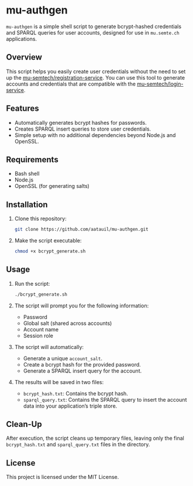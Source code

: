# mu-authgen

`mu-authgen` is a simple shell script to generate bcrypt-hashed credentials and SPARQL queries for user accounts, designed for use in `mu.semte.ch` applications.

## Overview

This script helps you easily create user credentials without the need to set up the [mu-semtech/registration-service](https://github.com/mu-semtech/registration-service). You can use this tool to generate accounts and credentials that are compatible with the [mu-semtech/login-service](https://github.com/mu-semtech/login-service).

## Features

- Automatically generates bcrypt hashes for passwords.
- Creates SPARQL insert queries to store user credentials.
- Simple setup with no additional dependencies beyond Node.js and OpenSSL.

## Requirements

- Bash shell
- Node.js
- OpenSSL (for generating salts)

## Installation

1. Clone this repository:
   ```bash
   git clone https://github.com/aatauil/mu-authgen.git
   ```

2. Make the script executable:
   ```bash
   chmod +x bcrypt_generate.sh
   ```

## Usage

1. Run the script:
   ```bash
   ./bcrypt_generate.sh
   ```

2. The script will prompt you for the following information:
   - Password
   - Global salt (shared across accounts)
   - Account name
   - Session role

3. The script will automatically:
   - Generate a unique `account_salt`.
   - Create a bcrypt hash for the provided password.
   - Generate a SPARQL insert query for the account.

4. The results will be saved in two files:
   - `bcrypt_hash.txt`: Contains the bcrypt hash.
   - `sparql_query.txt`: Contains the SPARQL query to insert the account data into your application’s triple store.

## Clean-Up

After execution, the script cleans up temporary files, leaving only the final `bcrypt_hash.txt` and `sparql_query.txt` files in the directory.

## License

This project is licensed under the MIT License.
